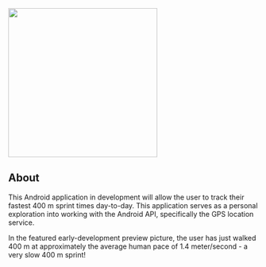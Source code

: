 <img src="https://user-images.githubusercontent.com/77797048/135566877-61daeb4a-b2b2-45ec-9c88-d8aff4bbe20f.png" width="300px">
     
## About
     
This Android application in development will allow the user to track their fastest 400 m sprint times day-to-day. This application serves as a personal exploration into working with the Android API, specifically the GPS location service.

In the featured early-development preview picture, the user has just walked 400 m at approximately the average human pace of 1.4 meter/second - a very slow 400 m sprint!
